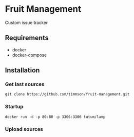 # Fruit Management

Custom issue tracker

## Requirements

  * docker
  * docker-compose

## Installation

### Get last sources
```
git clone https://github.com/timmson/fruit-management.git
```

### Startup

```
docker run -d -p 80:80 -p 3306:3306 tutum/lamp
```


### Upload sources
```

```